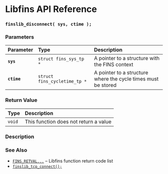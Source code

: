 # Libfins API Reference

### `finslib_disconnect( sys, ctime );`

### Parameters

| Parameter | Type | Description |
| :--- | :--- | :--- |
|**`sys`**|`struct fins_sys_tp *`|A pointer to a structure with the FINS context|
|**`ctime`**|`struct fins_cycletime_tp *`|A pointer to a structure where the cycle times must be stored|

### Return Value

| Type | Description |
| :--- | :--- |
|`void`|This function does not return a value|

### Description

### See Also

* [`FINS_RETVAL...`](FINS_RETVAL.md) &ndash; Libfins function return code list
* [`finslib_tcp_connect();`](finslib_tcp_disconnect.md)
